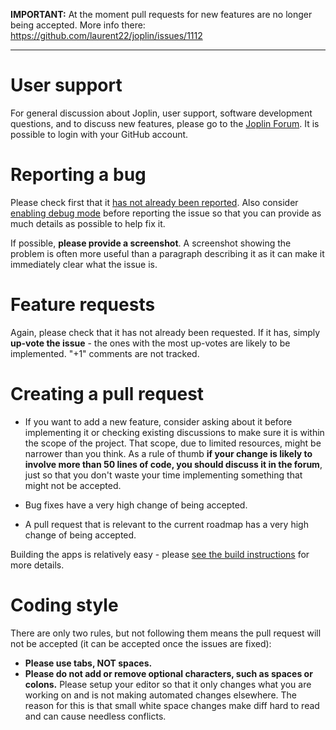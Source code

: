 **IMPORTANT:** At the moment pull requests for new features are no longer being accepted. More info there: https://github.com/laurent22/joplin/issues/1112

* * *

# User support

For general discussion about Joplin, user support, software development questions, and to discuss new features, please go to the [Joplin Forum](https://discourse.joplin.cozic.net/). It is possible to login with your GitHub account.

# Reporting a bug

Please check first that it [has not already been reported](https://github.com/laurent22/joplin/issues?utf8=%E2%9C%93&q=is%3Aissue). Also consider [enabling debug mode](https://github.com/laurent22/joplin/blob/master/readme/debugging.md) before reporting the issue so that you can provide as much details as possible to help fix it.

If possible, **please provide a screenshot**. A screenshot showing the problem is often more useful than a paragraph describing it as it can make it immediately clear what the issue is.

# Feature requests

Again, please check that it has not already been requested. If it has, simply **up-vote the issue** - the ones with the most up-votes are likely to be implemented. "+1" comments are not tracked.

# Creating a pull request

- If you want to add a new feature, consider asking about it before implementing it or checking existing discussions to make sure it is within the scope of the project. That scope, due to limited resources, might be narrower than you think. As a rule of thumb **if your change is likely to involve more than 50 lines of code, you should discuss it in the forum**, just so that you don't waste your time implementing something that might not be accepted.

- Bug fixes have a very high change of being accepted.

- A pull request that is relevant to the current roadmap has a very high change of being accepted.

Building the apps is relatively easy - please [see the build instructions](https://github.com/laurent22/joplin/blob/master/BUILD.md) for more details.

# Coding style

There are only two rules, but not following them means the pull request will not be accepted (it can be accepted once the issues are fixed):

- **Please use tabs, NOT spaces.**
- **Please do not add or remove optional characters, such as spaces or colons.** Please setup your editor so that it only changes what you are working on and is not making automated changes elsewhere. The reason for this is that small white space changes make diff hard to read and can cause needless conflicts.
